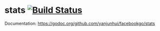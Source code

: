 stats [![Build Status](https://secure.travis-ci.org/facebookgo/stats.png)](https://travis-ci.org/facebookgo/stats)
=====

Documentation: https://godoc.org/github.com/yanjunhui/facebookgo/stats
